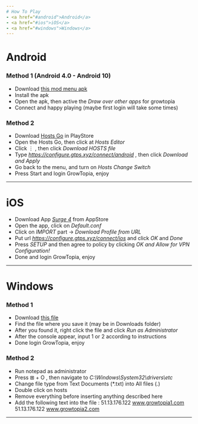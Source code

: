 ```yaml
---
# How To Play
- <a href="#android">Android</a>
- <a href="#ios">iOS</a>
- <a href="#windows">Windows</a>
---
```

# <p id="android"></p>Android
### Method 1 (Android 4.0 - Android 10)
- Download [this mod menu apk](https://www.mediafire.com/file/15jclfjfpog1c6l/GTIF.apk/file)
- Install the apk
- Open the apk, then active the <i>Draw over other apps</i> for growtopia
- Connect and happy playing (maybe first login will take some times)

### Method 2 
- Download [Hosts Go](https://play.google.com/store/apps/details?id=dns.hosts.server.change&hl=in&gl=US) in PlayStore
- Open the Hosts Go, then click at <i>Hosts Editor</i>
- Click ⋮ , then click <i>Download HOSTS file</i>
- Type <i>https://configure.gtps.xyz/connect/android</i> , then click <i>Download and Apply</i>
- Go back to the menu, and turn on <i>Hosts Change Switch</i>
- Press Start and login GrowTopia, enjoy
---
# <p id="ios"></p>iOS
- Download App <i>[Surge 4](https://apps.apple.com/app/surge-4/id1442620678)</i> from AppStore
- Open the app, click on <i>Default.conf</i>
- Click on <i>IMPORT</i> part -> <i>Download Profile from URL</i>
- Put url <i>https://configure.gtps.xyz/connect/ios</i> and click <i>OK</i> and <i>Done</i>
- Press <i>SETUP</i> and then agree to policy by clicking <i>OK and Allow for VPN Configuration!</i>
- Done and login GrowTopia, enjoy
---
# <p id="windows"></p>Windows
### Method 1
- Download [this file](https://cdn.discordapp.com/attachments/969952056989331486/1008652060381691934/start.bat)
- Find the file where you save it (may be in Downloads folder)
- After you found it, right click the file and click <i>Run as Administrator</i>
- After the console appear, input 1 or 2 according to instructions
- Done login GrowTopia, enjoy
### Method 2
- Run notepad as administrator
- Press ⊞ + O , then navigate to <i>C:\Windows\System32\drivers\etc</i>
- Change file type from Text Documents (*.txt) into All files (.)
- Double click on hosts
- Remove everything before inserting anything described here
- Add the following text into the file :
51.13.176.122 www.growtopia1.com
51.13.176.122 www.growtopia2.com
---
